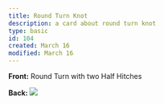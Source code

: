 ```yaml
---
title: Round Turn Knot
description: a card about round turn knot
type: basic
id: 104
created: March 16
modified: March 16
---
```


**Front:**
Round Turn with two Half Hitches

**Back:**
![](round-turn.gif)